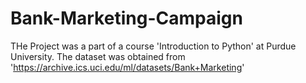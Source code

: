 # Bank-Marketing-Campaign
THe Project was a part of a course 'Introduction to Python' at Purdue University.
The dataset was obtained from 'https://archive.ics.uci.edu/ml/datasets/Bank+Marketing'
